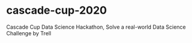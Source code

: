 # cascade-cup-2020
Cascade Cup Data Science Hackathon, Solve a real-world Data Science Challenge by Trell
